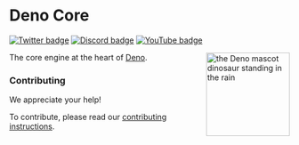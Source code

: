 # Deno Core
[![Twitter badge][]][Twitter link] [![Discord badge][]][Discord link]
[![YouTube badge][]][Youtube link]

<img align="right" src="https://deno.land/logo.svg" height="150px" alt="the Deno mascot dinosaur standing in the rain">


The core engine at the heart of [Deno](https://deno.com/runtime).


### Contributing

We appreciate your help!

To contribute, please read our
[contributing instructions](https://deno.land/manual/contributing).


[Twitter badge]: https://img.shields.io/twitter/follow/deno_land.svg?style=social&label=Follow
[Twitter link]: https://twitter.com/intent/follow?screen_name=deno_land
[YouTube badge]: https://img.shields.io/youtube/channel/subscribers/UCqC2G2M-rg4fzg1esKFLFIw?style=social
[YouTube link]: https://www.youtube.com/@deno_land
[Discord badge]: https://img.shields.io/discord/684898665143206084?logo=discord&style=social
[Discord link]: https://discord.gg/deno
